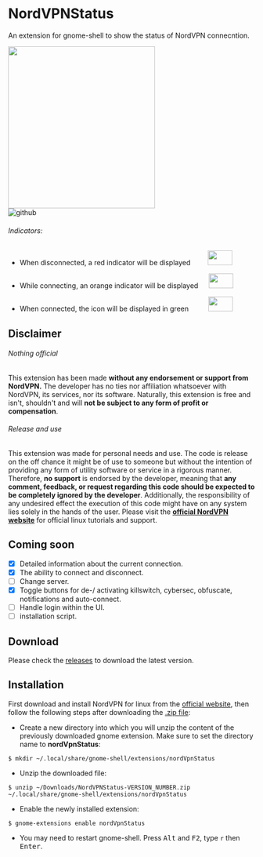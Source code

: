 # NordVPNStatus
An extension for gnome-shell to show the status of NordVPN connecntion. <br>

<img align ="center" width="300" height="330" src="https://github.com/murad-alm/NordVPNStatus/blob/master/assets/screenshots/Screenshot.png"><br>
![github](https://github.com/murad-alm/NordVPNStatus/blob/master/assets/screenshots/capture.gif)


<h6>Indicators:</h6>
<ul>
   <li>
      <p>
         When disconnected,  a red indicator will be displayed &emsp;&emsp;
        <img width="50" height="30"" src="https://github.com/murad-alm/NordVPNStatus/blob/master/assets/disconnected.svg">
      </p>
  </li>
                                                                                                                      
  <li>
      <p>
         While connecting, an orange indicator will be displayed &emsp;
        <img width="50" height="30"src="https://github.com/murad-alm/NordVPNStatus/blob/master/assets/connecting.svg">
      </p>
  </li>
  <li>
      <p>
         When connected, the icon will be displayed in green &emsp; &emsp;
        <img width="50" height="30" src="https://github.com/murad-alm/NordVPNStatus/blob/master/assets/connected.svg">
      </p>
   </li>
</ul>

## Disclaimer
###### Nothing official

This extension has been made **without any endorsement or support from NordVPN.**
The developer has no ties nor affiliation whatsoever with NordVPN, its
services, nor its software.
Naturally, this extension is free and isn't, shouldn't and will **not be
subject to any form of profit or compensation**.


###### Release and use

This extension was made for personal needs and use. The code is release on the
off chance it might be of use to someone but without the intention of providing
any form of utility software or service in a rigorous manner.
Therefore, **no support** is endorsed by the developer, meaning that **any
comment, feedback, or request regarding this code should be expected to be completely
ignored by the developer**.
Additionally, the responsibility of any undesired effect the execution of this
code might have on any system lies solely in the hands of the user.
Please visit the <a href="https://nordvpn.com/tutorials/linux/">**official NordVPN website**</a> for official linux tutorials and support.

## Coming soon
- [x] Detailed information about the current connection.
- [x] The ability to connect and disconnect.
- [ ] Change server.
- [x] Toggle buttons for de-/ activating killswitch, cybersec, obfuscate, notifications and auto-connect.
- [ ] Handle login within the UI.
- [ ] installation script.

## Download
Please check the <a href= "https://github.com/murad-alm/NordVPNStatus/releases">releases</a> to download the latest version.

## Installation
First download and install NordVPN for linux from the <a href="https://nordvpn.com/download/linux/">official website</a>, then follow the following steps after downloading the <a href= "https://github.com/murad-alm/NordVPNStatus/releases">.zip file</a>:

- Create a new directory into which you will unzip the content of the previously downloaded gnome extension. Make sure to set the directory name to <b>nordVpnStatus</b>:
```script
$ mkdir ~/.local/share/gnome-shell/extensions/nordVpnStatus
```

- Unzip the downloaded file:<br>
```script
$ unzip ~/Downloads/NordVPNStatus-VERSION_NUMBER.zip ~/.local/share/gnome-shell/extensions/nordVpnStatus
```
- Enable the newly installed extension: 
```script
$ gnome-extensions enable nordVpnStatus
```
- You may need to restart gnome-shell. Press <kbd>Alt</kbd> and <kbd>F2</kbd>, type `r` then <kbd>Enter</kbd>.


